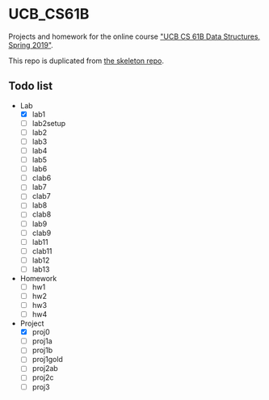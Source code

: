 # UCB_CS61B

Projects and homework for the online course ["UCB CS 61B Data Structures, Spring 2019"](https://sp19.datastructur.es/).

This repo is duplicated from [the skeleton repo](https://github.com/Berkeley-CS61B/skeleton-sp19).

## Todo list

- Lab
  - [x] lab1
  - [ ] lab2setup
  - [ ] lab2
  - [ ] lab3
  - [ ] lab4
  - [ ] lab5
  - [ ] lab6
  - [ ] clab6
  - [ ] lab7
  - [ ] clab7
  - [ ] lab8
  - [ ] clab8
  - [ ] lab9
  - [ ] clab9
  - [ ] lab11
  - [ ] clab11
  - [ ] lab12
  - [ ] lab13
- Homework
  - [ ] hw1
  - [ ] hw2
  - [ ] hw3
  - [ ] hw4
- Project
  - [x] proj0
  - [ ] proj1a
  - [ ] proj1b
  - [ ] proj1gold
  - [ ] proj2ab
  - [ ] proj2c
  - [ ] proj3
